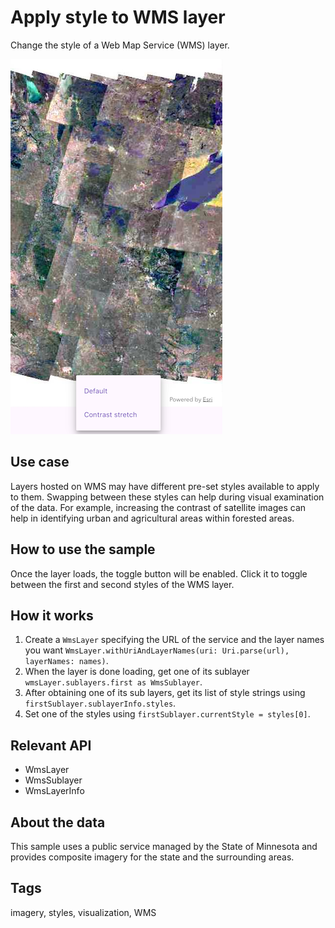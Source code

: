 # Apply style to WMS layer

Change the style of a Web Map Service (WMS) layer.

![Image of apply style to WMS layer](apply_style_to_wms_layer.png)

## Use case

Layers hosted on WMS may have different pre-set styles available to apply to them. Swapping between these styles can help during visual examination of the data. For example, increasing the contrast of satellite images can help in identifying urban and agricultural areas within forested areas.

## How to use the sample

Once the layer loads, the toggle button will be enabled. Click it to toggle between the first and second styles of the WMS layer.

## How it works

1. Create a `WmsLayer` specifying the URL of the service and the layer names you want `WmsLayer.withUriAndLayerNames(uri: Uri.parse(url), layerNames: names)`.
2. When the layer is done loading, get one of its sublayer `wmsLayer.sublayers.first as WmsSublayer`.
3. After obtaining one of its sub layers, get its list of style strings using `firstSublayer.sublayerInfo.styles`.
4. Set one of the styles using `firstSublayer.currentStyle = styles[0]`.

## Relevant API

* WmsLayer
* WmsSublayer
* WmsLayerInfo

## About the data

This sample uses a public service managed by the State of Minnesota and provides composite imagery for the state and the surrounding areas.

## Tags

imagery, styles, visualization, WMS
